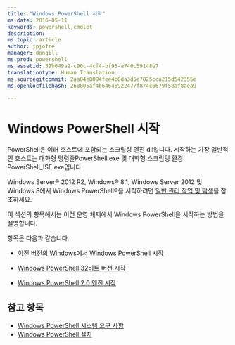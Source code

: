 ```yaml
---
title: "Windows PowerShell 시작"
ms.date: 2016-05-11
keywords: powershell,cmdlet
description: 
ms.topic: article
author: jpjofre
manager: dongill
ms.prod: powershell
ms.assetid: 59b649a2-c90c-4cf4-bf95-a740c59148e7
translationtype: Human Translation
ms.sourcegitcommit: 2aa04e8094fee4b0da3d5e7025cca215d542355e
ms.openlocfilehash: 260805af4b64646922477f874c6679f58af8aea9

---
```


# <a name="starting-windows-powershell"></a>Windows PowerShell 시작
PowerShell은 여러 호스트에 포함되는 스크립팅 엔진 dll입니다.  시작하는 가장 일반적인 호스트는 대화형 명령줄PowerShell.exe 및 대화형 스크립팅 환경 PowerShell_ISE.exe입니다.  

Windows Server® 2012 R2, Windows® 8.1, Windows Server 2012 및 Windows 8에서 Windows PowerShell®을 시작하려면 [일반 관리 작업 및 탐색](http://technet.microsoft.com/library/hh831491.aspx)을 참조하세요.

이 섹션의 항목에서는 이전 운영 체제에서 Windows PowerShell을 시작하는 방법을 설명합니다.

항목은 다음과 같습니다.

-   [이전 버전의 Windows에서 Windows PowerShell 시작](Starting-Windows-PowerShell-on-Earlier-Versions-of-Windows.md)

-   [Windows PowerShell 32비트 버전 시작](Starting-the-32-Bit-Version-of-Windows-PowerShell.md)

-   [Windows PowerShell 2.0 엔진 시작](Starting-the-Windows-PowerShell-2.0-Engine.md)

## <a name="see-also"></a>참고 항목
- [Windows PowerShell 시스템 요구 사항](Windows-PowerShell-System-Requirements.md)
- [Windows PowerShell 설치](Installing-Windows-PowerShell.md)




<!--HONumber=Nov16_HO4-->


